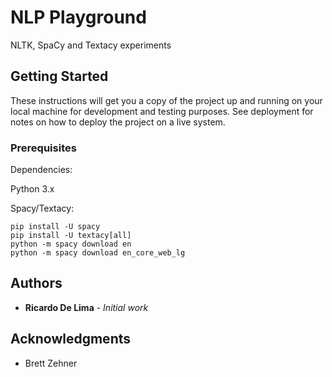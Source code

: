 # NLP Playground

NLTK, SpaCy and Textacy experiments

## Getting Started

These instructions will get you a copy of the project up and running on your local machine for development and testing purposes. See deployment for notes on how to deploy the project on a live system.

### Prerequisites

Dependencies:

Python 3.x

Spacy/Textacy:
```
pip install -U spacy
pip install -U textacy[all]
python -m spacy download en
python -m spacy download en_core_web_lg
```
## Authors

- **Ricardo De Lima** - _Initial work_

## Acknowledgments

- Brett Zehner
